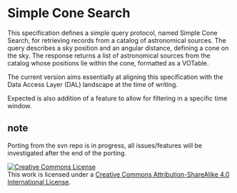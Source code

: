 # Simple Cone Search

This specification defines a simple query protocol, named Simple Cone
Search, for retrieving records from a catalog of astronomical sources. The
query describes a sky position and an angular distance, defining a cone on
the sky. The response returns a list of astronomical sources from the catalog
whose positions lie within the cone, formatted as a VOTable. 

The current version aims essentially at aligning this specification with the 
Data Access Layer (DAL) landscape at the time of writing.

Expected is also addition of a feature to allow for filtering in a specific time window.

## note
Porting from the svn repo is in progress, all issues/features will be investigated
after the end of the porting.

<a rel="license" href="http://creativecommons.org/licenses/by-sa/4.0/">
  <img alt="Creative Commons License" style="border-width:0" src="https://i.creativecommons.org/l/by-sa/4.0/88x31.png" /></a>
  <br />
  This work is licensed under a <a rel="license" href="http://creativecommons.org/licenses/by-sa/4.0/">
  Creative Commons Attribution-ShareAlike 4.0 International License</a>.
  

